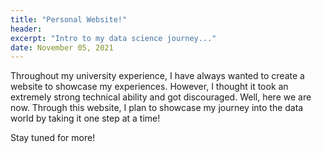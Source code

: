 ```yaml
---
title: "Personal Website!"
header:
excerpt: "Intro to my data science journey..."
date: November 05, 2021
---
```


Throughout my university experience, I have always wanted to create a website to showcase my experiences. However, I thought it took an extremely strong technical ability and got discouraged. Well, here we are now. Through this website, I plan to showcase my journey into the data world by taking it one step at a time!

Stay tuned for more!
